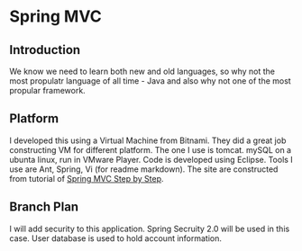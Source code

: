 Spring MVC
==========

Introduction
------------

We know we need to learn both new and old languages, so why not the most propulatr language of all time - Java and also why not one of the most propular framework.

Platform
--------

I developed this using a Virtual Machine from Bitnami. They did a great job constructing VM for different platform. The one I use is tomcat. mySQL on a ubunta linux, run in VMware Player. Code is developed using Eclipse. Tools I use are Ant, Spring, Vi (for readme markdown). The site are constructed from tutorial of [Spring MVC Step by Step](http://static.springsource.org/docs/Spring-MVC-step-by-step/).


Branch Plan
-----------

I will add security to this application. Spring Secruity 2.0 will be used in this case. User database is used to hold account information.
